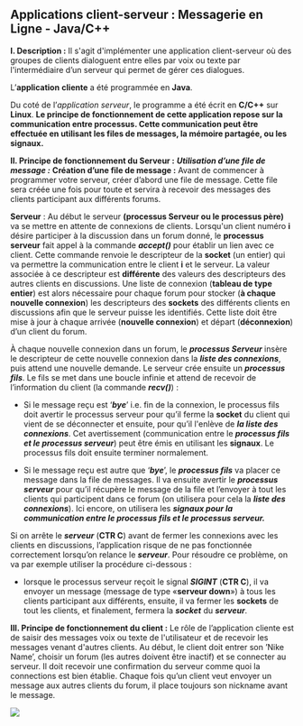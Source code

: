 ## Applications client-serveur : Messagerie en Ligne - Java/C++

**I. Description :**
Il s'agit d'implémenter une application client-serveur où des groupes de clients
dialoguent entre elles par voix ou texte par l'intermédiaire d’un serveur qui permet de gérer ces dialogues.

L’**application** **cliente** a été programmée en **Java**.

Du coté de l’*application serveur*, le programme a été écrit en **C/C++** sur **Linux**. **Le principe de fonctionnement de cette application repose sur la communication entre processus. Cette communication peut être effectuée en utilisant les files de messages, la mémoire partagée, ou les signaux.**

**II. Principe de fonctionnement du Serveur :**
***Utilisation d’une file de message :***
**Création d’une file de message :** Avant de commencer à programmer votre serveur, créer d’abord une file de message. Cette file sera créée une fois pour toute et servira à recevoir des messages des clients participant aux différents forums.

**Serveur** : Au début le serveur **(processus Serveur ou le processus père)** va se mettre en attente de connexions de clients. Lorsqu'un client numéro **i** désire participer à la discussion dans un forum donné, le **processus serveur** fait appel à la commande ***accept()*** pour établir un lien avec ce client. Cette commande renvoie le descripteur de la **socket** (un entier) qui va permettre la communication entre le client **i** et le serveur. La valeur associée à ce descripteur est **différente** des valeurs des descripteurs des autres clients en discussions. Une liste de connexion (**tableau de type entier**) est alors nécessaire pour chaque forum pour stocker (**à chaque nouvelle connexion**) les descripteurs des **sockets** des différents clients en discussions afin que le serveur puisse les identifiés. Cette liste doit être mise à jour à chaque arrivée (**nouvelle connexion**) et départ (**déconnexion**) d’un client du forum.

À chaque nouvelle connexion dans un forum, le ***processus Serveur*** insère le descripteur de cette nouvelle connexion dans la ***liste des connexions***, puis attend une nouvelle demande. Le serveur crée ensuite un ***processus fils***. Le fils se met dans une boucle infinie et attend de recevoir de l’information du client (la commande ***recv()***) :

- Si le message reçu est ‘***bye***’ i.e. fin de la connexion, le processus fils doit
avertir le processus serveur pour qu’il ferme la **socket** du client qui vient de se déconnecter et ensuite, pour qu’il l'enlève de ***la liste des connexions***. Cet avertissement (communication entre le ***processus fils et le processus serveur***) peut être émis en utilisant les **signaux**. Le processus fils doit ensuite terminer normalement.

- Si le message reçu est autre que ‘***bye***’, le ***processus fils*** va placer ce message dans la file de messages. Il va ensuite avertir le ***processus serveur*** pour qu’il récupère le message de la file et l’envoyer à tout les clients qui participent dans ce forum (on utilisera pour cela la ***liste des connexions***). Ici encore, on utilisera les ***signaux pour la communication entre le processus fils et le processus serveur.***

Si on arrête le ***serveur*** (**CTR C**) avant de fermer les connexions avec les clients en discussions, l’application risque de ne pas fonctionnée correctement lorsqu’on relance le ***serveur***. Pour résoudre ce problème, on va par exemple utiliser la procédure ci-dessous :

- lorsque le processus serveur reçoit le signal ***SIGINT*** (**CTR C**), il va envoyer un message (message de type «**serveur down**») à tous les clients participant aux différents, ensuite, il va fermer les **sockets** de tout les clients, et finalement, fermera la ***socket*** du ***serveur***.

**III. Principe de fonctionnement du client :**
Le rôle de l’application cliente est de saisir des messages voix ou texte de l'utilisateur et de recevoir les messages venant d'autres clients. Au début, le client doit entrer son ’Nike Name’, choisir un forum (les autres doivent être inactif) et se connecter au serveur. Il doit recevoir une confirmation du serveur comme quoi la connections est bien établie. Chaque fois qu’un client veut envoyer un message aux autres clients du forum, il place toujours son nickname avant le message.

![](https://imgur.com/JjFnOlL.png)

